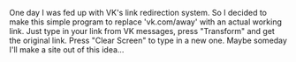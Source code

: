 One day I was fed up with VK's link redirection system. So I decided to make this simple program to replace 'vk.com/away' with an actual working link.
Just type in your link from VK messages, press "Transform" and get the original link. Press "Clear Screen" to type in a new one.
Maybe someday I'll make a site out of this idea...
